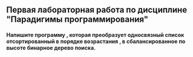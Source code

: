 ## Первая лабораторная работа по дисциплине "Парадигимы программирования"
#### Напишите программу , которая преобразует односвязный список отсортированный в порядке возрастания , в сбалансированное по высоте бинарное дерево поиска.
